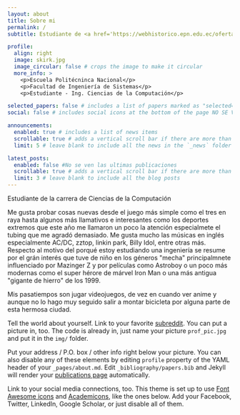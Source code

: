 ```yaml
---
layout: about
title: Sobre mi
permalink: /
subtitle: Estudiante de <a href='https://webhistorico.epn.edu.ec/oferta-academica/grado/ingenieria-tecnologia/carreras-de-grado/rra-computacion/'> Ingeniería en Ciencias de la Computación.</a>. Interesado en la Ciberseguridad y la programación.

profile:
  align: right
  image: skirk.jpg
  image_circular: false # crops the image to make it circular
  more_info: >
    <p>Escuela Politécninca Nacional</p>
    <p>Facultad de Ingeniería de Sistemas</p>
    <p>Estudiante - Ing. Ciencias de la Computación</p>

selected_papers: false # includes a list of papers marked as "selected={true}" NO SE VEN LOS ARTICULOS
social: false # includes social icons at the bottom of the page NO SE VEN LAS REDES SOCIALES

announcements:
  enabled: true # includes a list of news items
  scrollable: true # adds a vertical scroll bar if there are more than 3 news items
  limit: 5 # leave blank to include all the news in the `_news` folder

latest_posts:
  enabled: false #No se ven las ultimas publicaciones 
  scrollable: true # adds a vertical scroll bar if there are more than 3 new posts items
  limit: 3 # leave blank to include all the blog posts
---
```


Estudiante de la carrera de Ciencias de la Computación

Me gusta probar cosas nuevas desde el juego más simple como el tres en raya hasta algunos más llamativos e interesantes como los deportes extremos que este año me llamaron un poco la atención especialmete el tubing que me agradó demasiado.
Me gusta mucho las músicas en inglés especialmente AC/DC, zztop, linkin park, Billy Idol, entre otras más. Respecto al motivo del porqué estoy estudiando una ingeniería se resume por el grán interés que tuve de niño en los géneros "mecha" principalmnete influenciado por Mazinger Z y por películas como Astroboy o un poco más modernas como el super hérore de márvel Iron Man o una más antigua "gigante de hierro" de los 1999.

Mis pasatiempos son jugar videojuegos, de vez en cuando ver anime y aunque no lo hago muy seguido salir a montar bicicleta por alguna parte de esta hermosa ciudad.



Tell the world about yourself. Link to your favorite [subreddit](http://reddit.com). You can put a picture in, too. The code is already in, just name your picture `prof_pic.jpg` and put it in the `img/` folder.

Put your address / P.O. box / other info right below your picture. You can also disable any of these elements by editing `profile` property of the YAML header of your `_pages/about.md`. Edit `_bibliography/papers.bib` and Jekyll will render your [publications page](/al-folio/publications/) automatically.

Link to your social media connections, too. This theme is set up to use [Font Awesome icons](https://fontawesome.com/) and [Academicons](https://jpswalsh.github.io/academicons/), like the ones below. Add your Facebook, Twitter, LinkedIn, Google Scholar, or just disable all of them.
